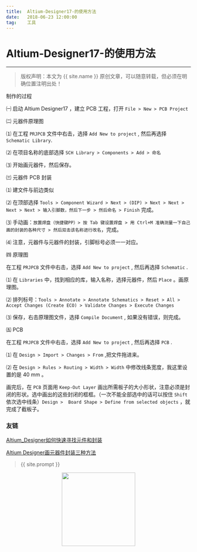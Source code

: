 ```yaml
---            
title:  Altium-Designer17-的使用方法
date:   2018-06-23 12:00:00
tag:    工具
---
```

# Altium-Designer17-的使用方法

***
> 版权声明：本文为 {{ site.name }} 原创文章，可以随意转载，但必须在明确位置注明出处！

制作的过程

㈠ 启动 Altium Designer17 ，建立 PCB 工程，打开 `File > New > PCB Project`

㈡ 元器件原理图

⑴ 在工程 `PRJPCB` 文件中右击，选择 `Add New to project` , 然后再选择 `Schematic Library`.

⑵ 在项目名称的底部选择 `SCH Library > Components > Add > 命名`

⑶ 开始画元器件，然后保存。

㈢ 元器件 PCB 封装

⑴ 建文件与前边类似

⑵ 在顶部选择 `Tools > Component Wizard > Next > (DIP) > Next > Next > Next > Next > 输入引脚数，然后下一步 > 然后命名 > Finish` 完成。

⑶ 手动画：`放置焊盘（快捷键PP）> 按 Tab 键设置焊盘 > 用 Ctrl+M 准确测量一下自己画的封装的各种尺寸 > 然后双击该名称进行改名`，完成。

⑷ 注意，元器件与元器件的封装，引脚标号必须一一对应。

㈣ 原理图

在工程 `PRJPCB` 文件中右击，选择 `Add New to project` , 然后再选择 `Schematic` .

⑴ 在 `Libraries` 中，找到相应的库，输入名称，选择元器件，然后 `Place` 。画原理图。

⑵ 排列标号：`Tools > Annotate > Annotate Schematics > Reset > All > Accept Changes (Create ECO) > Validate Changes > Execute Changes`

⑶ 保存，右击原理图文件，选择 `Compile Document` , 如果没有错误，则完成。

㈤ PCB

在工程 `PRJPCB` 文件中右击，选择 `Add New to project` , 然后再选择 `PCB` .

⑴ 在 `Design > Import > Changes > From` ,把文件拖进来。

⑵ 在 `Design > Rules > Routing > Width > Width` 中修改线条宽度，我这里设置的是 40 mm 。

画完后，在 `PCB` 页面用 `Keep-Out Layer` 画出所需板子的大小形状，注意必须是封闭的形状。选中画出的这些封闭的框框。（一次不能全部选中的话可以按住 `Shift` 依次选中线条）`Design >  Board Shape > Define from selected objects` ，就完成了截板子。

### 友链

<a href="https://blog.csdn.net/kobesdu/article/details/17961143">Altium_Designer如何快速寻找元件和封装</a>

<a href="https://blog.csdn.net/android_lover2014/article/details/55006789">Altium Designer画元器件封装三种方法</a>

> {{ site.prompt }}

<div  align="center">
<img src="https://rengui520.github.io/images/wechart.jpg" width = "200" height = "200"/>